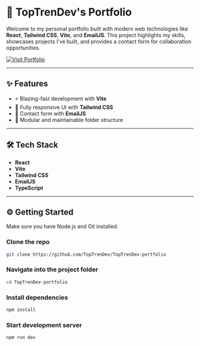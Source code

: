 # 🚀 TopTrenDev's Portfolio

Welcome to my personal portfolio built with modern web technologies like **React**, **Tailwind CSS**, **Vite**, and **EmailJS**. This project highlights my skills, showcases projects I’ve built, and provides a contact form for collaboration opportunities.

<p align="left">
  <a href="https://TopTrenDev_Portfolio.vercel.app/" target="_blank">
    <img src="https://img.shields.io/badge/🚀 Visit My Portfolio-7c3aed?style=for-the-badge&labelColor=7c3aed&color=7c3aed" alt="Visit Portfolio" />
  </a>
</p>

---

## ✨ Features

- ⚡️ Blazing-fast development with **Vite**
- 🎨 Fully responsive UI with **Tailwind CSS**
- 💌 Contact form with **EmailJS**
- 📁 Modular and maintainable folder structure

---

## 🛠 Tech Stack

- **React**
- **Vite**
- **Tailwind CSS**
- **EmailJS**
- **TypeScript**

---

## ⚙️ Getting Started

Make sure you have Node.js and Git installed.

### Clone the repo

```bash
git clone https://github.com/TopTrenDev/TopTrenDev-portfolio
```

### Navigate into the project folder

```bash
cd TopTrenDev-portfolio
```

### Install dependencies

```bash
npm install
```

### Start development server

```bash
npm run dev
```
